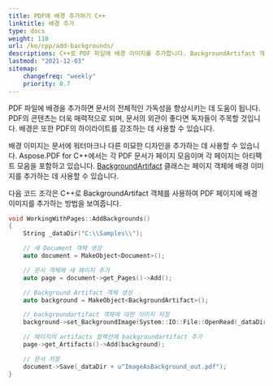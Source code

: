 ```yaml
---
title: PDF에 배경 추가하기 C++
linktitle: 배경 추가
type: docs
weight: 110
url: /ko/cpp/add-backgrounds/
descriptions: C++로 PDF 파일에 배경 이미지를 추가합니다. BackgroundArtifact 객체를 사용합니다.
lastmod: "2021-12-03"
sitemap:
    changefreq: "weekly"
    priority: 0.7
---
```


PDF 파일에 배경을 추가하면 문서의 전체적인 가독성을 향상시키는 데 도움이 됩니다. PDF의 콘텐츠는 더욱 매력적으로 되며, 문서의 외관이 좋다면 독자들이 주목할 것입니다. 배경은 또한 PDF의 하이라이트를 강조하는 데 사용할 수 있습니다.

배경 이미지는 문서에 워터마크나 다른 미묘한 디자인을 추가하는 데 사용할 수 있습니다. Aspose.PDF for C++에서는 각 PDF 문서가 페이지 모음이며 각 페이지는 아티팩트 모음을 포함하고 있습니다. [BackgroundArtifact](https://reference.aspose.com/pdf/cpp/class/aspose.pdf.background_artifact) 클래스는 페이지 객체에 배경 이미지를 추가하는 데 사용할 수 있습니다.

다음 코드 조각은 C++로 BackgroundArtifact 객체를 사용하여 PDF 페이지에 배경 이미지를 추가하는 방법을 보여줍니다.

```cpp
void WorkingWithPages::AddBackgrounds()
{
    String _dataDir("C:\\Samples\\");

    // 새 Document 객체 생성
    auto document = MakeObject<Document>();

    // 문서 객체에 새 페이지 추가
    auto page = document->get_Pages()->Add();

    // Background Artifact 객체 생성
    auto background = MakeObject<BackgroundArtifact>();

    // backgroundartifact 객체에 대한 이미지 지정
    background->set_BackgroundImage(System::IO::File::OpenRead(_dataDir + u"background.png"));

    // 페이지의 artifacts 컬렉션에 backgroundartifact 추가
    page->get_Artifacts()->Add(background);

    // 문서 저장
    document->Save(_dataDir + u"ImageAsBackground_out.pdf");
}
```